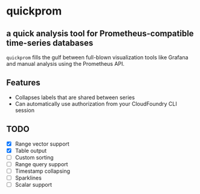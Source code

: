 # quickprom
## a quick analysis tool for Prometheus-compatible time-series databases

`quickprom` fills the gulf between full-blown visualization tools like Grafana and manual analysis
using the Prometheus API.

## Features

- Collapses labels that are shared between series
- Can automatically use authorization from your CloudFoundry CLI session

## TODO

- [x] Range vector support
- [x] Table output
- [ ] Custom sorting
- [ ] Range query support
- [ ] Timestamp collapsing
- [ ] Sparklines
- [ ] Scalar support
